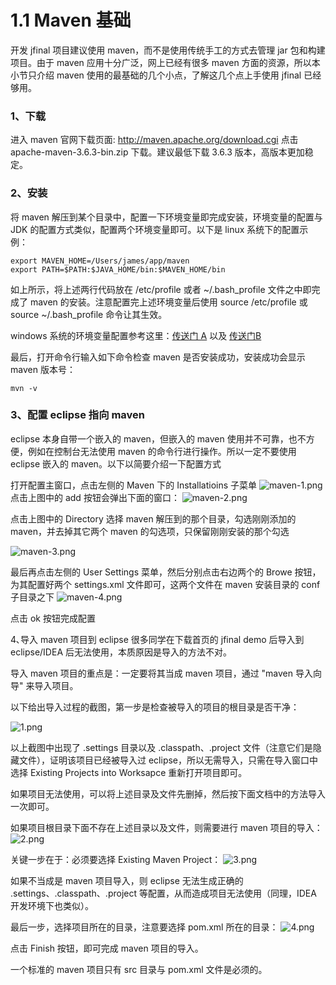 # 1.1 Maven 基础
开发 jfinal 项目建议使用 maven，而不是使用传统手工的方式去管理 jar 包和构建项目。由于 maven 应用十分广泛，网上已经有很多 maven 方面的资源，所以本小节只介绍 maven 使用的最基础的几个小点，了解这几个点上手使用 jfinal 已经够用。

### 1、下载
   进入 maven 官网下载页面: http://maven.apache.org/download.cgi  点击 apache-maven-3.6.3-bin.zip 下载。建议最低下载 3.6.3 版本，高版本更加稳定。

### 2、安装
   将 maven 解压到某个目录中，配置一下环境变量即完成安装，环境变量的配置与 JDK 的配置方式类似，配置两个环境变量即可。以下是 linux 系统下的配置示例：
```
export MAVEN_HOME=/Users/james/app/maven
export PATH=$PATH:$JAVA_HOME/bin:$MAVEN_HOME/bin
```

如上所示，将上述两行代码放在 /etc/profile 或者 ~/.bash_profile 文件之中即完成了 maven 的安装。注意配置完上述环境变量后使用 source /etc/profile 或 source ~/.bash_profile 命令让其生效。

windows 系统的环境变量配置参考这里：[传送门 A](https://jingyan.baidu.com/article/ae97a646026306bbfd461dd6.html)  以及 
    [传送门B](https://jingyan.baidu.com/article/4f7d5712fb49321a201927bd.html)

最后，打开命令行输入如下命令检查 maven 是否安装成功，安装成功会显示 maven 版本号：
```
mvn -v
```

### 3、配置 eclipse 指向 maven
eclipse 本身自带一个嵌入的 maven，但嵌入的 maven 使用并不可靠，也不方便，例如在控制台无法使用 maven 的命令行进行操作。所以一定不要使用 eclipse 嵌入的 maven。以下以简要介绍一下配置方式


打开配置主窗口，点击左侧的 Maven 下的 Installatioins 子菜单
![maven-1.png](/1.1/1_20181130114319.png)
点击上图中的 add 按钮会弹出下面的窗口：
![maven-2.png](/1.1/1_20181130114543.png)




点击上图中的 Directory 选择 maven 解压到的那个目录，勾选刚刚添加的 maven，并去掉其它两个 maven 的勾选项，只保留刚刚安装的那个勾选

![maven-3.png](/1.1/1_20181130114659.png)



最后再点击左侧的 User Settings 菜单，然后分别点击右边两个的 Browe 按钮，为其配置好两个 settings.xml 文件即可，这两个文件在 maven 安装目录的 conf 子目录之下
![maven-4.png](/1.1/1_20181130114845.png)


点击 ok 按钮完成配置



4､导入 maven 项目到 eclipse
很多同学在下载首页的 jfinal demo 后导入到 eclipse/IDEA 后无法使用，本质原因是导入的方法不对。

导入 maven 项目的重点是：一定要将其当成 maven 项目，通过 "maven 导入向导" 来导入项目。

以下给出导入过程的截图，第一步是检查被导入的项目的根目录是否干净：

![1.png](/1.1/1_20210429144424.png)

以上截图中出现了 .settings 目录以及 .classpath、.project 文件（注意它们是隐藏文件），证明该项目已经被导入过 eclipse，所以无需导入，只需在导入窗口中选择 Existing Projects into Worksapce 重新打开项目即可。

如果项目无法使用，可以将上述目录及文件先删掉，然后按下面文档中的方法导入一次即可。

如果项目根目录下面不存在上述目录以及文件，则需要进行 maven 项目的导入：
![2.png](/1.1/1_20210429145210.png)


关键一步在于：必须要选择 Existing Maven Project：
![3.png](/1.1/1_20210429145336.png)

如果不当成是 maven 项目导入，则 eclipse 无法生成正确的 .settings、.classpath、.project 等配置，从而造成项目无法使用（同理，IDEA 开发环境下也类似）。

最后一步，选择项目所在的目录，注意要选择 pom.xml 所在的目录：
![4.png](/1.1/1_20210429145828.png)

点击 Finish 按钮，即可完成 maven 项目的导入。

一个标准的 maven 项目只有 src 目录与 pom.xml 文件是必须的。